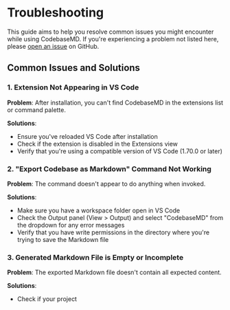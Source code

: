 # Troubleshooting

This guide aims to help you resolve common issues you might encounter while using CodebaseMD. If you're experiencing a problem not listed here, please [open an issue](https://github.com/alpha912/codebase-md/issues) on GitHub.

## Common Issues and Solutions

### 1. Extension Not Appearing in VS Code

**Problem**: After installation, you can't find CodebaseMD in the extensions list or command palette.

**Solutions**:
- Ensure you've reloaded VS Code after installation
- Check if the extension is disabled in the Extensions view
- Verify that you're using a compatible version of VS Code (1.70.0 or later)

### 2. "Export Codebase as Markdown" Command Not Working

**Problem**: The command doesn't appear to do anything when invoked.

**Solutions**:
- Make sure you have a workspace folder open in VS Code
- Check the Output panel (View > Output) and select "CodebaseMD" from the dropdown for any error messages
- Verify that you have write permissions in the directory where you're trying to save the Markdown file

### 3. Generated Markdown File is Empty or Incomplete

**Problem**: The exported Markdown file doesn't contain all expected content.

**Solutions**:
- Check if your project